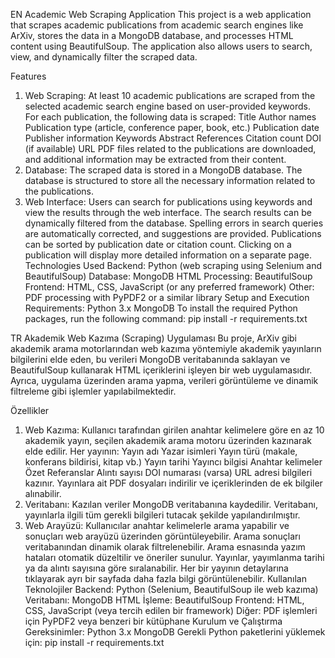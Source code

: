 EN
Academic Web Scraping Application
This project is a web application that scrapes academic publications from academic search engines like ArXiv, stores the data in a MongoDB database, and processes HTML content using BeautifulSoup. The application also allows users to search, view, and dynamically filter the scraped data.

Features
1. Web Scraping:
At least 10 academic publications are scraped from the selected academic search engine based on user-provided keywords.
For each publication, the following data is scraped:
Title
Author names
Publication type (article, conference paper, book, etc.)
Publication date
Publisher information
Keywords
Abstract
References
Citation count
DOI (if available)
URL
PDF files related to the publications are downloaded, and additional information may be extracted from their content.
2. Database:
The scraped data is stored in a MongoDB database.
The database is structured to store all the necessary information related to the publications.
3. Web Interface:
Users can search for publications using keywords and view the results through the web interface.
The search results can be dynamically filtered from the database.
Spelling errors in search queries are automatically corrected, and suggestions are provided.
Publications can be sorted by publication date or citation count.
Clicking on a publication will display more detailed information on a separate page.
Technologies Used
Backend: Python (web scraping using Selenium and BeautifulSoup)
Database: MongoDB
HTML Processing: BeautifulSoup
Frontend: HTML, CSS, JavaScript (or any preferred framework)
Other: PDF processing with PyPDF2 or a similar library
Setup and Execution
Requirements:
Python 3.x
MongoDB
To install the required Python packages, run the following command:
pip install -r requirements.txt


TR
Akademik Web Kazıma (Scraping) Uygulaması
Bu proje, ArXiv gibi akademik arama motorlarından web kazıma yöntemiyle akademik yayınların bilgilerini elde eden, bu verileri MongoDB veritabanında saklayan ve BeautifulSoup kullanarak HTML içeriklerini işleyen bir web uygulamasıdır. Ayrıca, uygulama üzerinden arama yapma, verileri görüntüleme ve dinamik filtreleme gibi işlemler yapılabilmektedir.

Özellikler
1. Web Kazıma:
Kullanıcı tarafından girilen anahtar kelimelere göre en az 10 akademik yayın, seçilen akademik arama motoru üzerinden kazınarak elde edilir.
Her yayının:
Yayın adı
Yazar isimleri
Yayın türü (makale, konferans bildirisi, kitap vb.)
Yayın tarihi
Yayıncı bilgisi
Anahtar kelimeler
Özet
Referanslar
Alıntı sayısı
DOI numarası (varsa)
URL adresi bilgileri kazınır.
Yayınlara ait PDF dosyaları indirilir ve içeriklerinden de ek bilgiler alınabilir.
2. Veritabanı:
Kazılan veriler MongoDB veritabanına kaydedilir.
Veritabanı, yayınlarla ilgili tüm gerekli bilgileri tutacak şekilde yapılandırılmıştır.
3. Web Arayüzü:
Kullanıcılar anahtar kelimelerle arama yapabilir ve sonuçları web arayüzü üzerinden görüntüleyebilir.
Arama sonuçları veritabanından dinamik olarak filtrelenebilir.
Arama esnasında yazım hataları otomatik düzeltilir ve öneriler sunulur.
Yayınlar, yayımlanma tarihi ya da alıntı sayısına göre sıralanabilir.
Her bir yayının detaylarına tıklayarak ayrı bir sayfada daha fazla bilgi görüntülenebilir.
Kullanılan Teknolojiler
Backend: Python (Selenium, BeautifulSoup ile web kazıma)
Veritabanı: MongoDB
HTML İşleme: BeautifulSoup
Frontend: HTML, CSS, JavaScript (veya tercih edilen bir framework)
Diğer: PDF işlemleri için PyPDF2 veya benzeri bir kütüphane
Kurulum ve Çalıştırma
Gereksinimler:
Python 3.x
MongoDB
Gerekli Python paketlerini yüklemek için:
pip install -r requirements.txt
